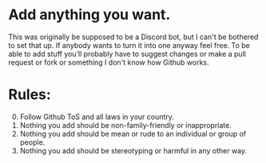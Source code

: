 # Add anything you want.
This was originally be supposed to be a Discord bot, but I can't be bothered to set that up. If anybody wants to turn it into one anyway feel free.
To be able to add stuff you'll probably have to suggest changes or make a pull request or fork or something I don't know how Github works.

# Rules:

0. Follow Github ToS and all laws in your country.
1. Nothing you add should be non-family-friendly or inappropriate.
2. Nothing you add should be mean or rude to an individual or group of people.
3. Nothing you add should be stereotyping or harmful in any other way.
